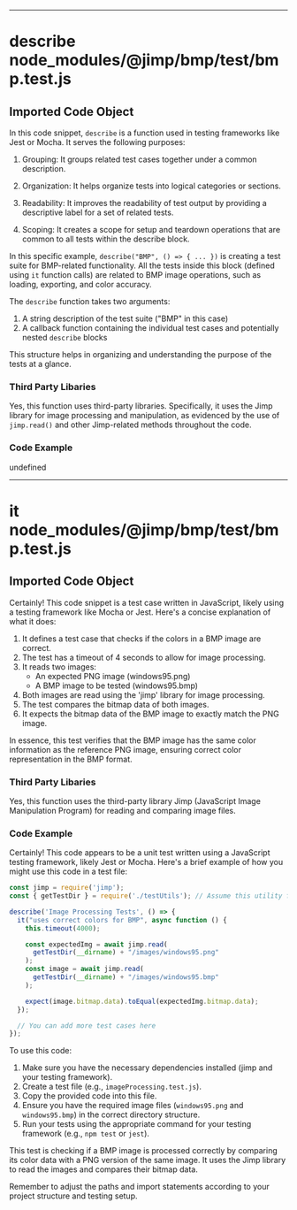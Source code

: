 

  

  
---
# describe node_modules/@jimp/bmp/test/bmp.test.js
## Imported Code Object
In this code snippet, `describe` is a function used in testing frameworks like Jest or Mocha. It serves the following purposes:

1. Grouping: It groups related test cases together under a common description.

2. Organization: It helps organize tests into logical categories or sections.

3. Readability: It improves the readability of test output by providing a descriptive label for a set of related tests.

4. Scoping: It creates a scope for setup and teardown operations that are common to all tests within the describe block.

In this specific example, `describe("BMP", () => { ... })` is creating a test suite for BMP-related functionality. All the tests inside this block (defined using `it` function calls) are related to BMP image operations, such as loading, exporting, and color accuracy.

The `describe` function takes two arguments:
1. A string description of the test suite ("BMP" in this case)
2. A callback function containing the individual test cases and potentially nested `describe` blocks

This structure helps in organizing and understanding the purpose of the tests at a glance.

### Third Party Libaries

Yes, this function uses third-party libraries. Specifically, it uses the Jimp library for image processing and manipulation, as evidenced by the use of `jimp.read()` and other Jimp-related methods throughout the code.

### Code Example

undefined

---
# it node_modules/@jimp/bmp/test/bmp.test.js
## Imported Code Object
Certainly! This code snippet is a test case written in JavaScript, likely using a testing framework like Mocha or Jest. Here's a concise explanation of what it does:

1. It defines a test case that checks if the colors in a BMP image are correct.
2. The test has a timeout of 4 seconds to allow for image processing.
3. It reads two images:
   - An expected PNG image (windows95.png)
   - A BMP image to be tested (windows95.bmp)
4. Both images are read using the 'jimp' library for image processing.
5. The test compares the bitmap data of both images.
6. It expects the bitmap data of the BMP image to exactly match the PNG image.

In essence, this test verifies that the BMP image has the same color information as the reference PNG image, ensuring correct color representation in the BMP format.

### Third Party Libaries

Yes, this function uses the third-party library Jimp (JavaScript Image Manipulation Program) for reading and comparing image files.

### Code Example

Certainly! This code appears to be a unit test written using a JavaScript testing framework, likely Jest or Mocha. Here's a brief example of how you might use this code in a test file:

```javascript
const jimp = require('jimp');
const { getTestDir } = require('./testUtils'); // Assume this utility function exists

describe('Image Processing Tests', () => {
  it("uses correct colors for BMP", async function () {
    this.timeout(4000);

    const expectedImg = await jimp.read(
      getTestDir(__dirname) + "/images/windows95.png"
    );
    const image = await jimp.read(
      getTestDir(__dirname) + "/images/windows95.bmp"
    );

    expect(image.bitmap.data).toEqual(expectedImg.bitmap.data);
  });

  // You can add more test cases here
});
```

To use this code:

1. Make sure you have the necessary dependencies installed (jimp and your testing framework).
2. Create a test file (e.g., `imageProcessing.test.js`).
3. Copy the provided code into this file.
4. Ensure you have the required image files (`windows95.png` and `windows95.bmp`) in the correct directory structure.
5. Run your tests using the appropriate command for your testing framework (e.g., `npm test` or `jest`).

This test is checking if a BMP image is processed correctly by comparing its color data with a PNG version of the same image. It uses the Jimp library to read the images and compares their bitmap data.

Remember to adjust the paths and import statements according to your project structure and testing setup.


  